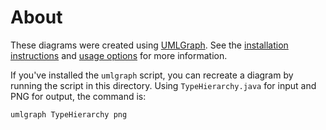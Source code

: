 About
=====

These diagrams were created using [UMLGraph](http://www.umlgraph.org/doc.html). See the [installation instructions](http://www.umlgraph.org/doc/install.html) and [usage options](http://www.umlgraph.org/doc/cd-oper.html) for more information.

If you've installed the `umlgraph` script, you can recreate a diagram by running the script in this directory. Using `TypeHierarchy.java` for input and PNG for output, the command is:

    umlgraph TypeHierarchy png

